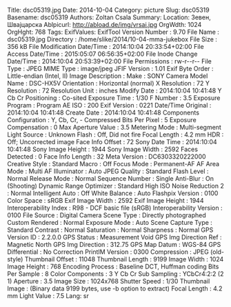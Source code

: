 Title: dsc05319.jpg
Date: 2014-10-04
Category: picture
Slug: dsc05319
Basename: dsc05319
Authors: Zoltan Csala
Summary:
Location: Зевен, Швајцарска
Ablpicurl: http://abload.de/img/vrsai.jpg
OrgWdth: 1024
OrgHght: 768
Tags:
ExifValues: ExifTool Version Number : 9.70
            File Name : dsc05319.jpg
            Directory : /home/slike/2014/10-04-mma-jukebox
            File Size : 356 kB
            File Modification Date/Time : 2014:10:04 20:33:54+02:00
            File Access Date/Time : 2015:05:07 06:56:35+02:00
            File Inode Change Date/Time : 2014:10:04 20:53:39+02:00
            File Permissions : rw-r--r--
            File Type : JPEG
            MIME Type : image/jpeg
            JFIF Version : 1.01
            Exif Byte Order : Little-endian (Intel, II)
            Image Description :
            Make : SONY
            Camera Model Name : DSC-HX5V
            Orientation : Horizontal (normal)
            X Resolution : 72
            Y Resolution : 72
            Resolution Unit : inches
            Modify Date : 2014:10:04 10:41:48
            Y Cb Cr Positioning : Co-sited
            Exposure Time : 1/30
            F Number : 3.5
            Exposure Program : Program AE
            ISO : 200
            Exif Version : 0221
            Date/Time Original : 2014:10:04 10:41:48
            Create Date : 2014:10:04 10:41:48
            Components Configuration : Y, Cb, Cr, -
            Compressed Bits Per Pixel : 5
            Exposure Compensation : 0
            Max Aperture Value : 3.5
            Metering Mode : Multi-segment
            Light Source : Unknown
            Flash : Off, Did not fire
            Focal Length : 4.2 mm
            HDR : Off; Uncorrected image
            Face Info Offset : 72
            Sony Date Time : 2014:10:04 10:41:48
            Sony Image Height : 1944
            Sony Image Width : 2592
            Faces Detected : 0
            Face Info Length : 32
            Meta Version : DC6303320222000
            Creative Style : Standard
            Macro : Off
            Focus Mode : Permanent-AF
            AF Area Mode : Multi
            AF Illuminator : Auto
            JPEG Quality : Standard
            Flash Level : Normal
            Release Mode : Normal
            Sequence Number : Single
            Anti-Blur : On (Shooting)
            Dynamic Range Optimizer : Standard
            High ISO Noise Reduction 2 : Normal
            Intelligent Auto : Off
            White Balance : Auto
            Flashpix Version : 0100
            Color Space : sRGB
            Exif Image Width : 2592
            Exif Image Height : 1944
            Interoperability Index : R98 - DCF basic file (sRGB)
            Interoperability Version : 0100
            File Source : Digital Camera
            Scene Type : Directly photographed
            Custom Rendered : Normal
            Exposure Mode : Auto
            Scene Capture Type : Standard
            Contrast : Normal
            Saturation : Normal
            Sharpness : Normal
            GPS Version ID : 2.2.0.0
            GPS Status : Measurement Void
            GPS Img Direction Ref : Magnetic North
            GPS Img Direction : 312.75
            GPS Map Datum : WGS-84
            GPS Differential : No Correction
            PrintIM Version : 0300
            Compression : JPEG (old-style)
            Thumbnail Offset : 11048
            Thumbnail Length : 9199
            Image Width : 1024
            Image Height : 768
            Encoding Process : Baseline DCT, Huffman coding
            Bits Per Sample : 8
            Color Components : 3
            Y Cb Cr Sub Sampling : YCbCr4:2:2 (2 1)
            Aperture : 3.5
            Image Size : 1024x768
            Shutter Speed : 1/30
            Thumbnail Image : (Binary data 9199 bytes, use -b option to extract)
            Focal Length : 4.2 mm
            Light Value : 7.5
Lang: sr

